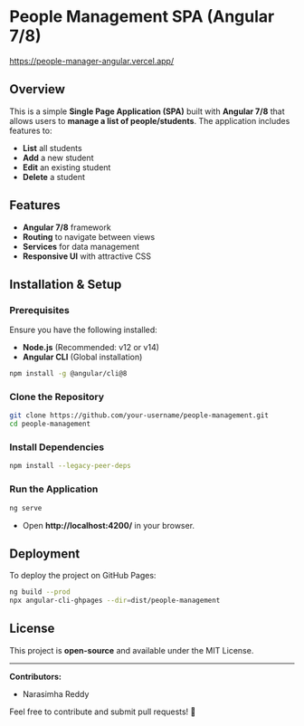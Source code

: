 # People Management SPA (Angular 7/8)
https://people-manager-angular.vercel.app/
## Overview
This is a simple **Single Page Application (SPA)** built with **Angular 7/8** that allows users to **manage a list of people/students**. The application includes features to:
- **List** all students
- **Add** a new student
- **Edit** an existing student
- **Delete** a student

## Features
- **Angular 7/8** framework
- **Routing** to navigate between views
- **Services** for data management
- **Responsive UI** with attractive CSS

## Installation & Setup
### Prerequisites
Ensure you have the following installed:
- **Node.js** (Recommended: v12 or v14)
- **Angular CLI** (Global installation)

```sh
npm install -g @angular/cli@8
```

### Clone the Repository
```sh
git clone https://github.com/your-username/people-management.git
cd people-management
```

### Install Dependencies
```sh
npm install --legacy-peer-deps
```

### Run the Application
```sh
ng serve
```
- Open **http://localhost:4200/** in your browser.



## Deployment
To deploy the project on GitHub Pages:
```sh
ng build --prod
npx angular-cli-ghpages --dir=dist/people-management
```

## License
This project is **open-source** and available under the MIT License.

---
**Contributors:**
- Narasimha Reddy

Feel free to contribute and submit pull requests! 🚀

